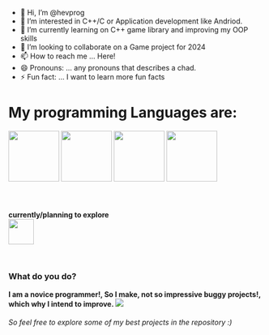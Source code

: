- 👋 Hi, I’m @hevprog
- 👀 I’m interested in C++/C or Application development like Andriod. 
- 🌱 I’m currently learning on C++ game library and improving my OOP skills
- 💞️ I’m looking to collaborate on a Game project for 2024 
- 📫 How to reach me ... Here!
- 😄 Pronouns: ... any pronouns that describes a chad.
- ⚡ Fun fact: ... I want to learn more fun facts
<html>
  <h1>My programming Languages are: </h1>
  <p>
  <img height=100 src="https://upload.wikimedia.org/wikipedia/commons/1/18/ISO_C%2B%2B_Logo.svg"></img>
  <img height = 100 src="https://i.namu.wiki/i/KcqDuQYTxNpUcLIMZTg28QXse0XiWx1G7K68kYYCo1GuhoHmhB_V8Qe9odGGt0BH9-0nQZTN53WXTNpDmwVfWQ.svg"></img>
  <img height = 100 src="https://raw.githubusercontent.com/abranhe/programming-languages-logos/e1be48ad2dffe3e6e0e24fdefa9e740167fb2315/src/java/java.svg"></img>
  <img height = 100 src ="https://raw.githubusercontent.com/abranhe/programming-languages-logos/e1be48ad2dffe3e6e0e24fdefa9e740167fb2315/src/python/python.svg"></img>
  <b><br><br><br><h4>currently/planning to explore</h4</b><br> <img height = 50 src= https://upload.wikimedia.org/wikipedia/commons/thumb/9/99/Unofficial_JavaScript_logo_2.svg/1200px-Unofficial_JavaScript_logo_2.svg.png></img>
  <p><br>
  <h3>What do you do?<br></h3>
  I am a novice programmer!, So I make, not so impressive buggy projects!, which why I intend to improve.
  <img src="https://media.tenor.com/pPKOYQpTO8AAAAAM/monkey-developer.gif"></img>
  <h6>So feel free to explore some of my best projects in the repository :)</h6>
</html>
<!---
hevprog/hevprog is a ✨ special ✨ repository because its `README.md` (this file) appears on your GitHub profile.
You can click the Preview link to take a look at your changes.
--->
